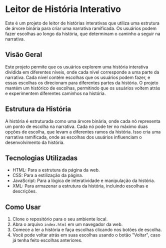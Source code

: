 # Leitor de História Interativo

Este é um projeto de leitor de histórias interativas que utiliza uma estrutura de árvore binária para criar uma narrativa ramificada. Os usuários podem fazer escolhas ao longo da história, que determinam o caminho a seguir na narrativa.

## Visão Geral

Este projeto permite que os usuários explorem uma história interativa dividida em diferentes níveis, onde cada nível corresponde a uma parte da narrativa. Cada nível contém escolhas que os usuários podem fazer, e essas escolhas os direcionam para diferentes partes da história. O projeto mantém um histórico de escolhas, permitindo que os usuários voltem atrás e experimentem diferentes caminhos na história.

## Estrutura da História

A história é estruturada como uma árvore binária, onde cada nó representa um ponto de escolha na narrativa. Cada nó pode ter no máximo duas opções de escolha, que levam a diferentes ramos da história. Isso cria uma narrativa ramificada, onde as escolhas dos usuários influenciam o desenvolvimento da história.

## Tecnologias Utilizadas

- HTML: Para a estrutura da página da web.
- CSS: Para a estilização da página.
- JavaScript: Para a lógica de interatividade e manipulação da história.
- XML: Para armazenar a estrutura da história, incluindo escolhas e descrições.

## Como Usar

1. Clone o repositório para o seu ambiente local.
2. Abra o arquivo `index.html` em um navegador da web.
3. Comece a ler a história e faça escolhas clicando nos botões de escolha.
4. Você pode voltar atrás em suas escolhas usando o botão "Voltar", caso já tenha feito escolhas anteriores.
